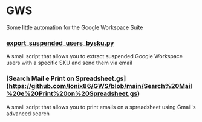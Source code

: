 # GWS
Some little automation for the Google Workspace Suite


### [export_suspended_users_bysku.py](https://github.com/lonix86/GWS/blob/main/export_suspended_users_bysku.py)
  A small script that allows you to extract suspended Google Workspace users with a specific SKU and send them via email
  
### [Search Mail e Print on Spreadsheet.gs] (https://github.com/lonix86/GWS/blob/main/Search%20Mail%20e%20Print%20on%20Spreadsheet.gs)
  A small script that allows you to print emails on a spreadsheet using Gmail's advanced search
  
  
  
 
  
 
  
